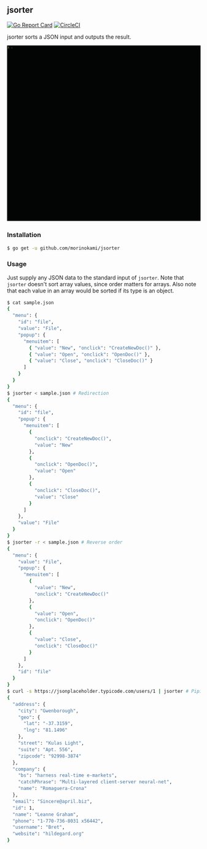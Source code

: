 ## jsorter

[![Go Report Card](https://goreportcard.com/badge/github.com/morinokami/jsorter)](https://goreportcard.com/report/github.com/morinokami/jsorter)
[![CircleCI](https://circleci.com/gh/morinokami/jsorter.svg?style=svg)](https://circleci.com/gh/morinokami/jsorter)

jsorter sorts a JSON input and outputs the result.

![Screenshot](./demo.gif)

### Installation

```sh
$ go get -u github.com/morinokami/jsorter
```

### Usage

Just supply any JSON data to the standard input of `jsorter`.
Note that `jsorter` doesn't sort array values, since order matters for arrays.
Also note that each value in an array would be sorted if its type is an object.

```sh
$ cat sample.json
{
  "menu": {
    "id": "file",
    "value": "File",
    "popup": {
      "menuitem": [
        { "value": "New", "onclick": "CreateNewDoc()" },
        { "value": "Open", "onclick": "OpenDoc()" },
        { "value": "Close", "onclick": "CloseDoc()" }
      ]
    }
  }
}
$ jsorter < sample.json # Redirection
{
  "menu": {
    "id": "file",
    "popup": {
      "menuitem": [
        {
          "onclick": "CreateNewDoc()",
          "value": "New"
        },
        {
          "onclick": "OpenDoc()",
          "value": "Open"
        },
        {
          "onclick": "CloseDoc()",
          "value": "Close"
        }
      ]
    },
    "value": "File"
  }
}
$ jsorter -r < sample.json # Reverse order
{
  "menu": {
    "value": "File",
    "popup": {
      "menuitem": [
        {
          "value": "New",
          "onclick": "CreateNewDoc()"
        },
        {
          "value": "Open",
          "onclick": "OpenDoc()"
        },
        {
          "value": "Close",
          "onclick": "CloseDoc()"
        }
      ]
    },
    "id": "file"
  }
}
$ curl -s https://jsonplaceholder.typicode.com/users/1 | jsorter # Piping
{
  "address": {
    "city": "Gwenborough",
    "geo": {
      "lat": "-37.3159",
      "lng": "81.1496"
    },
    "street": "Kulas Light",
    "suite": "Apt. 556",
    "zipcode": "92998-3874"
  },
  "company": {
    "bs": "harness real-time e-markets",
    "catchPhrase": "Multi-layered client-server neural-net",
    "name": "Romaguera-Crona"
  },
  "email": "Sincere@april.biz",
  "id": 1,
  "name": "Leanne Graham",
  "phone": "1-770-736-8031 x56442",
  "username": "Bret",
  "website": "hildegard.org"
}
```

